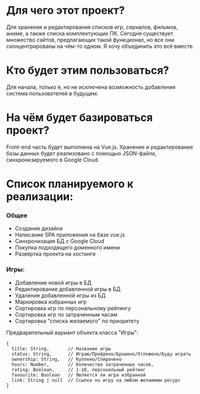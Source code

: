 # Для чего этот проект?

Для хранения и редактирования списков игр, сериалов, фильмов, аниме, а также списка комплектующих ПК. Сегодня существует множество сайтов, предлагающих такой функционал, но все они сконцентрированы на чём-то одном. Я хочу объединить это всё вместе.

# Кто будет этим пользоваться?

Для начала, только я, но не исключена возможность добавления система пользователей в будущем.

# На чём будет базироваться проект?

Front-end часть будет выполнена на Vue.js. Хранение и редактирование базы данных будет реализовано с помощью JSON-файла, синхронизируемого в Google Cloud.

# Список планируемого к реализации:

### Общее

* Создание дизайна
* Написание SPA приложения на базе vue.js
* Синхронизация БД с Google Cloud
* Покупка подходящего доменного имени
* Развёртка проекта на хостинге

### Игры:

* Добавление новой игры в БД
* Редактирование добавленной игры в БД
* Удаление добавленной игры из БД
* Маркировка избранных игр
* Сортировка игр по персональному рейтингу
* Сортировка игр по затраченным часам
* Сортировка "списка желаемого" по приоритету

Предварительный вариант объекта класса "Игры":

```
{
  title: String,       // Название игры
  status: String,      // Играю/Пройдено/Брошено/Отложено/Буду играть
  ownership: String,   // Куплено/Спирачено
  hours: Number,       // Количество затраченных часов,
  rating: Boolean,     // 1-10, персональный рейтинг
  favourite: Boolean   // Является ли игра избранной
  link: String | null  // Ссылка на игру на любом желаемом ресурс
}
```
